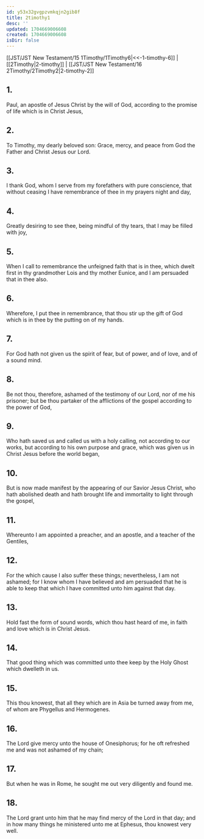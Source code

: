 ```yaml
---
id: y53x32gvgpzvmkqjn2gib8f
title: 2timothy1
desc: ''
updated: 1704669006608
created: 1704669006608
isDir: false
---
```

[[JST/JST New Testament/15 1Timothy/1Timothy6|<<-1-timothy-6]] | [[2Timothy|2-timothy]] | [[JST/JST New Testament/16 2Timothy/2Timothy2|2-timothy-2]]
## 1.
Paul, an apostle of Jesus Christ by the will of God, according to the promise of life which is in Christ Jesus,
## 2.
To Timothy, my dearly beloved son: Grace, mercy, and peace from God the Father and Christ Jesus our Lord.
## 3.
I thank God, whom I serve from my forefathers with pure conscience, that without ceasing I have remembrance of thee in my prayers night and day,
## 4.
Greatly desiring to see thee, being mindful of thy tears, that I may be filled with joy,
## 5.
When I call to remembrance the unfeigned faith that is in thee, which dwelt first in thy grandmother Lois and thy mother Eunice, and I am persuaded that in thee also.
## 6.
Wherefore, I put thee in remembrance, that thou stir up the gift of God which is in thee by the putting on of my hands.
## 7.
For God hath not given us the spirit of fear, but of power, and of love, and of a sound mind.
## 8.
Be not thou, therefore, ashamed of the testimony of our Lord, nor of me his prisoner; but be thou partaker of the afflictions of the gospel according to the power of God,
## 9.
Who hath saved us and called us with a holy calling, not according to our works, but according to his own purpose and grace, which was given us in Christ Jesus before the world began,
## 10.
But is now made manifest by the appearing of our Savior Jesus Christ, who hath abolished death and hath brought life and immortality to light through the gospel,
## 11.
Whereunto I am appointed a preacher, and an apostle, and a teacher of the Gentiles,
## 12.
For the which cause I also suffer these things; nevertheless, I am not ashamed; for I know whom I have believed and am persuaded that he is able to keep that which I have committed unto him against that day.
## 13.
Hold fast the form of sound words, which thou hast heard of me, in faith and love which is in Christ Jesus.
## 14.
That good thing which was committed unto thee keep by the Holy Ghost which dwelleth in us.
## 15.
This thou knowest, that all they which are in Asia be turned away from me, of whom are Phygellus and Hermogenes.
## 16.
The Lord give mercy unto the house of Onesiphorus; for he oft refreshed me and was not ashamed of my chain;
## 17.
But when he was in Rome, he sought me out very diligently and found me.
## 18.
The Lord grant unto him that he may find mercy of the Lord in that day; and in how many things he ministered unto me at Ephesus, thou knowest very well.

